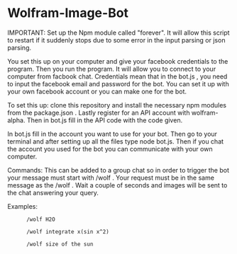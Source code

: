 # Wolfram-Image-Bot

IMPORTANT: Set up the Npm module called "forever". It will allow this script to restart if it suddenly stops due to some error in the input parsing or json parsing.


You set this up on your computer and give your facebook credentials to the program. Then you run the program. It will allow you to connect to your computer from facbook chat. Credentials mean that in the bot.js , you need to input the facebook email and password for the bot. You can set it up with your own facebook account or you can make one for the bot.

To set this up: clone this repository and install the necessary npm modules from the package.json . Lastly register for an API account with wolfram-alpha. Then in bot.js fill in the API code with the code given.

In bot.js fill in the account you want to use for your bot. Then go to your terminal and after setting up all the files type node bot.js. Then if you chat the account you used for the bot you can communicate with your own computer.

Commands: 
This can be added to a group chat so in order to trigger the bot your message must start with /wolf . Your request must be in the same message as the /wolf . Wait a couple of seconds and images will be sent to the chat answering your query.

Examples: 
          
          /wolf H2O
          
          /wolf integrate x(sin x^2)

          /wolf size of the sun
